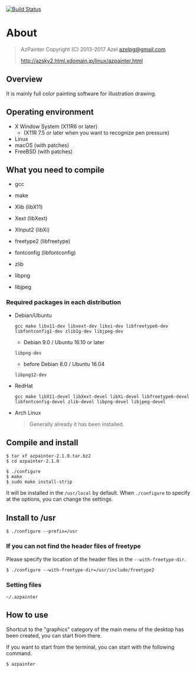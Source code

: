 [![Build Status](https://travis-ci.org/Symbian9/azpainter.svg?branch=master)](https://travis-ci.org/Symbian9/azpainter)

# About
> AzPainter
> Copyright (C) 2013-2017 Azel <azelpg@gmail.com>
>
> http://azsky2.html.xdomain.jp/linux/azpainter.html

## Overview

It is mainly full color painting software for illustration drawing.


## Operating environment

* X Window System (X11R6 or later)
  * (X11R 7.5 or later when you want to recognize pen pressure)
* Linux
* macOS (with patches)
* FreeBSD (with patches)

## What you need to compile

- gcc
- make

- Xlib       (libX11)
- Xext       (libXext)
- XInput2    (libXi)
- freetype2  (libfreetype)
- fontconfig (libfontconfig)
- zlib
- libpng
- libjpeg


### Required packages in each distribution

* Debian/Ubuntu
  ```
  gcc make libx11-dev libxext-dev libxi-dev libfreetype6-dev
  libfontconfig1-dev zlib1g-dev libjpeg-dev
  ```
  * Debian 9.0 / Ubuntu 16.10 or later
  ```
  libpng-dev
  ```
  * before Debian 8.0 / Ubuntu 16.04
  ```
  libpng12-dev
  ```

* RedHat
  ```
  gcc make libX11-devel libXext-devel libXi-devel libfreetype6-devel
  libfontconfig-devel zlib-devel libpng-devel libjpeg-devel
  ```

* Arch Linux
  > Generally already it has been installed.


## Compile and install

```
$ tar xf azpainter-2.1.0.tar.bz2
$ cd azpainter-2.1.0

$ ./configure
$ make
$ sudo make install-strip
```

It will be installed in the `/usr/local` by default.
When `./configure` to specify at the options, you can change the settings.


## Install to /usr

`$ ./configure --prefix=/usr`


### If you can not find the header files of freetype

Please specify the location of the header files in the `--with-freetype-dir`.
```
$ ./configure --with-freetype-dir=/usr/include/freetype2
```

### Setting files

`~/.azpainter`



## How to use


Shortcut to the "graphics" category of the main menu of the desktop
has been created, you can start from there.

If you want to start from the terminal, you can start with the following command.

`$ azpainter`
